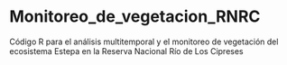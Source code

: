 # Monitoreo_de_vegetacion_RNRC
Código R para el análisis multitemporal y el monitoreo de vegetación del ecosistema Estepa en la Reserva Nacional Río de Los Cipreses
